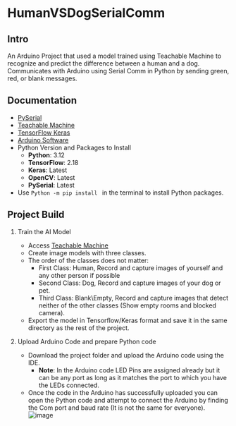 # HumanVSDogSerialComm

## Intro
An Arduino Project that used a model trained using Teachable Machine to recognize and predict the difference between a human and a dog. Communicates with Arduino using Serial Comm in Python by sending green, red, or blank messages.

## Documentation
- [PySerial](https://pyserial.readthedocs.io/en/latest/pyserial.html)
- [Teachable Machine](https://teachablemachine.withgoogle.com/train/image)
- [TensorFlow Keras](https://www.tensorflow.org/api_docs/python/tf/keras)
- [Arduino Software](https://docs.arduino.cc/)
- Python Version and Packages to Install
  - **Python**:  3.12
  - **TensorFlow**: 2.18
  - **Keras**: Latest
  - **OpenCV**: Latest
  - **PySerial**: Latest
- Use `Python -m pip install ` in the terminal to install Python packages.
  
  
## Project Build

1. Train the AI Model
   - Access [Teachable Machine](https://teachablemachine.withgoogle.com/train/image)
   - Create image models with three classes.
   - The order of the classes does not matter:
     - First Class: Human, Record and capture images of yourself and any other person if possible
     - Second Class: Dog, Record and capture images of your dog or pet.
     - Third Class: Blank\Empty, Record and capture images that detect neither of the other classes (Show empty rooms and blocked camera).
   - Export the model in Tensorflow/Keras format and save it in the same directory as the rest of the project.

2. Upload Arduino Code and prepare Python code
   - Download the project folder and upload the Arduino code using the IDE.
       - **Note**: In the Arduino code LED Pins are assigned already but it can be any port as long as it matches the port to which you have the LEDs connected.
   -  Once the code in the Arduino has successfully uploaded you can open the Python code and attempt to connect the Arduino by finding the Com port and baud rate (It is not the same for everyone).
   ![image](https://github.com/user-attachments/assets/65efba80-168d-457e-9c87-5c6fae119fa5)

 

